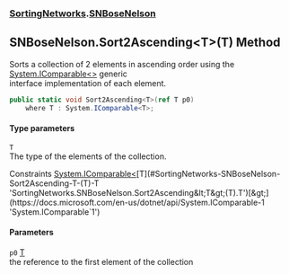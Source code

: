 ### [SortingNetworks](./SortingNetworks.md 'SortingNetworks').[SNBoseNelson](./SortingNetworks-SNBoseNelson.md 'SortingNetworks.SNBoseNelson')
## SNBoseNelson.Sort2Ascending&lt;T&gt;(T) Method
Sorts a collection of 2 elements in ascending order using the [System.IComparable&lt;&gt;](https://docs.microsoft.com/en-us/dotnet/api/System.IComparable-1 'System.IComparable`1') generic  
interface implementation of each element.  
```csharp
public static void Sort2Ascending<T>(ref T p0)
    where T : System.IComparable<T>;
```
#### Type parameters
<a name='SortingNetworks-SNBoseNelson-Sort2Ascending-T-(T)-T'></a>
`T`  
The type of the elements of the collection.  

Constraints [System.IComparable&lt;](https://docs.microsoft.com/en-us/dotnet/api/System.IComparable-1 'System.IComparable`1')[T](#SortingNetworks-SNBoseNelson-Sort2Ascending-T-(T)-T 'SortingNetworks.SNBoseNelson.Sort2Ascending&lt;T&gt;(T).T')[&gt;](https://docs.microsoft.com/en-us/dotnet/api/System.IComparable-1 'System.IComparable`1')  
  
#### Parameters
<a name='SortingNetworks-SNBoseNelson-Sort2Ascending-T-(T)-p0'></a>
`p0` [T](#SortingNetworks-SNBoseNelson-Sort2Ascending-T-(T)-T 'SortingNetworks.SNBoseNelson.Sort2Ascending&lt;T&gt;(T).T')  
the reference to the first element of the collection  
  
